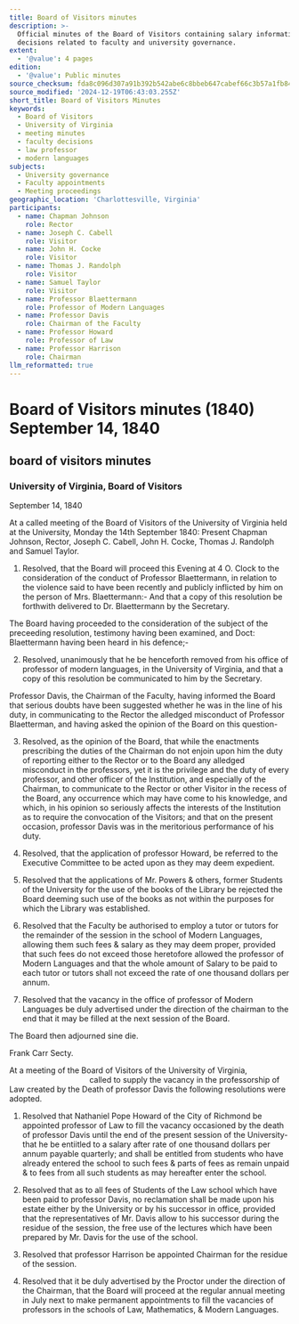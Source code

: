 ```yaml
---
title: Board of Visitors minutes
description: >-
  Official minutes of the Board of Visitors containing salary information and
  decisions related to faculty and university governance.
extent:
  - '@value': 4 pages
edition:
  - '@value': Public minutes
source_checksum: fda8c096d307a91b392b542abe6c8bbeb647cabef66c3b57a1fb8447b7582d7c
source_modified: '2024-12-19T06:43:03.255Z'
short_title: Board of Visitors Minutes
keywords:
  - Board of Visitors
  - University of Virginia
  - meeting minutes
  - faculty decisions
  - law professor
  - modern languages
subjects:
  - University governance
  - Faculty appointments
  - Meeting proceedings
geographic_location: 'Charlottesville, Virginia'
participants:
  - name: Chapman Johnson
    role: Rector
  - name: Joseph C. Cabell
    role: Visitor
  - name: John H. Cocke
    role: Visitor
  - name: Thomas J. Randolph
    role: Visitor
  - name: Samuel Taylor
    role: Visitor
  - name: Professor Blaettermann
    role: Professor of Modern Languages
  - name: Professor Davis
    role: Chairman of the Faculty
  - name: Professor Howard
    role: Professor of Law
  - name: Professor Harrison
    role: Chairman
llm_reformatted: true
---
```


# Board of Visitors minutes (1840) September 14, 1840

## board of visitors minutes

### University of Virginia, Board of Visitors

September 14, 1840

At a called meeting of the Board of Visitors of the University of Virginia held at the University, Monday the 14th September 1840: Present Chapman Johnson, Rector, Joseph C. Cabell, John H. Cocke, Thomas J. Randolph and Samuel Taylor.

1. Resolved, that the Board will proceed this Evening at 4 O. Clock to the consideration of the conduct of Professor Blaettermann, in relation to the violence said to have been recently and publicly inflicted by him on the person of Mrs. Blaettermann:- And that a copy of this resolution be forthwith delivered to Dr. Blaettermann by the Secretary.

The Board having proceeded to the consideration of the subject of the preceeding resolution, testimony having been examined, and Doct: Blaettermann having been heard in his defence;-

2. Resolved, unanimously that he be henceforth removed from his office of professor of modern languages, in the University of Virginia, and that a copy of this resolution be communicated to him by the Secretary.

Professor Davis, the Chairman of the Faculty, having informed the Board that serious doubts have been suggested whether he was in the line of his duty, in communicating to the Rector the alledged misconduct of Professor Blaetterman, and having asked the opinion of the Board on this question-

3. Resolved, as the opinion of the Board, that while the enactments prescribing the duties of the Chairman do not enjoin upon him the duty of reporting either to the Rector or to the Board any alledged misconduct in the professors, yet it is the privilege and the duty of every professor, and other officer of the Institution, and especially of the Chairman, to communicate to the Rector or other Visitor in the recess of the Board, any occurrence which may have come to his knowledge, and which, in his opinion so seriously affects the interests of the Institution as to require the convocation of the Visitors; and that on the present occasion, professor Davis was in the meritorious performance of his duty.

4. Resolved, that the application of professor Howard, be referred to the Executive Committee to be acted upon as they may deem expedient.

5. Resolved that the applications of Mr. Powers & others, former Students of the University for the use of the books of the Library be rejected the Board deeming such use of the books as not within the purposes for which the Library was established.

6. Resolved that the Faculty be authorised to employ a tutor or tutors for the remainder of the session in the school of Modern Languages, allowing them such fees & salary as they may deem proper, provided that such fees do not exceed those heretofore allowed the professor of Modern Languages and that the whole amount of Salary to be paid to each tutor or tutors shall not exceed the rate of one thousand dollars per annum.

7. Resolved that the vacancy in the office of professor of Modern Languages be duly advertised under the direction of the chairman to the end that it may be filled at the next session of the Board.

The Board then adjourned sine die.

Frank Carr Secty.

At a meeting of the Board of Visitors of the University of Virginia,            called to supply the vacancy in the professorship of Law created by the Death of professor Davis the following resolutions were adopted.

1. Resolved that Nathaniel Pope Howard of the City of Richmond be appointed professor of Law to fill the vacancy occasioned by the death of professor Davis until the end of the present session of the University- that he be entiitled to a salary after rate of one thousand dollars per annum payable quarterly; and shall be entitled from students who have already entered the school to such fees & parts of fees as remain unpaid & to fees from all such students as may hereafter enter the school.

2. Resolved that as to all fees of Students of the Law school which have been paid to professor Davis, no reclamation shall be made upon his estate either by the University or by his successor in office, provided that the representatives of Mr. Davis allow to his successor during the residue of the session, the free use of the lectures which have been prepared by Mr. Davis for the use of the school.

3. Resolved that professor Harrison be appointed Chairman for the residue of the session.

4. Resolved that it be duly advertised by the Proctor under the direction of the Chairman, that the Board will proceed at the regular annual meeting in July next to make permanent appointments to fill the vacancies of professors in the schools of Law, Mathematics, & Modern Languages.
